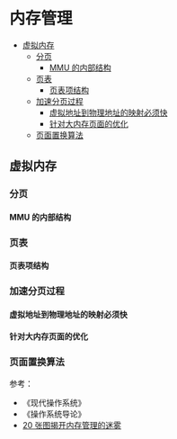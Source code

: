 # 内存管理

<!-- TOC -->

- [虚拟内存](#虚拟内存)
    - [分页](#分页)
        - [MMU 的内部结构](#mmu-的内部结构)
    - [页表](#页表)
        - [页表项结构](#页表项结构)
    - [加速分页过程](#加速分页过程)
        - [虚拟地址到物理地址的映射必须快](#虚拟地址到物理地址的映射必须快)
        - [针对大内存页面的优化](#针对大内存页面的优化)
    - [页面置换算法](#页面置换算法)

<!-- /TOC -->

## 虚拟内存

### 分页

#### MMU 的内部结构

### 页表

#### 页表项结构

### 加速分页过程

#### 虚拟地址到物理地址的映射必须快
#### 针对大内存页面的优化

### 页面置换算法


参考：

- 《现代操作系统》
- 《操作系统导论》
- [20 张图揭开内存管理的迷雾](https://mp.weixin.qq.com/s/HnhGf137t_c0Qio6l-Qbsw)